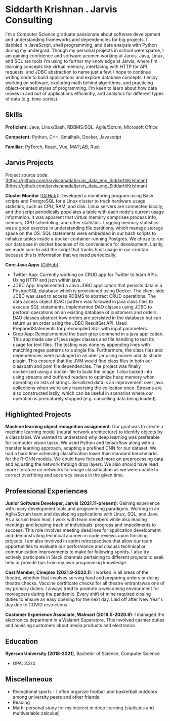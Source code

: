 # Siddarth Krishnan . Jarvis Consulting

I'm a Computer Science graduate passionate about software development and understanding frameworks and dependencies for big projects. I dabbled in JavaScript, shell programming, and data analysis with Python during my undergrad. Though my personal projects in school were sparse, I am gaining confidence and software acumen working at Jarvis. Java, Linux, and SQL are tools I'm using to further my knowledge at Jarvis, where I'm learning concepts like virtual memory, interfacing with HTTP for API requests, and JDBC abstraction to name just a few. I hope to continue writing code to build applications and explore database concepts. I enjoy working on software, exploring math behind algorithms, and practicing object-oriented styles of programming. I'm keen to learn about how data moves in and out of applications efficiently, and analytics for different types of data (e.g. time-series).

## Skills

**Proficient:** Java, Linux/Bash, RDBMS/SQL, Agile/Scrum, Microsoft Office

**Competent:** Python, C++, Smalltalk, Docker, Javascript

**Familiar:** PyTorch, React, Vue, MATLAB, Rust

## Jarvis Projects

Project source code: [https://github.com/jarviscanada/jarvis_data_eng_SiddarthKrishnan](https://github.com/jarviscanada/jarvis_data_eng_SiddarthKrishnan)


**Cluster Monitor** [[GitHub](https://github.com/jarviscanada/jarvis_data_eng_SiddarthKrishnan/tree/master/linux_sql)]: Developed a monitoring program using Bash scripts and PostgreSQL for a Linux cluster to track hardware usage statistics, such as CPU, RAM, and disk. Linux servers are connected locally, and the script periodically populates a table with each node's current usage information. It was apparent that virtual memory comprises process info, memory, CPU scheduling, and other statistics. Logging memory statistics was a good exercise in understanding file partitions, which manage storage space on the OS. SQL statements were embedded in our bash scripts to initialize tables inside a docker container running Postgres. We chose to run our database in docker because of its convenience for development. Lastly, we made sure to add the script that tracks host usage in our crontab because this is information that we need periodically.

**Core Java Apps** [[GitHub](https://github.com/jarviscanada/jarvis_data_eng_SiddarthKrishnan/tree/master/core_java)]:
      
  - Twitter App: Currently working on CRUD app for Twitter to learn APIs. Using HTTP and json within java.
  - JDBC App: Implemented  a Java JDBC application that persists data in a PostgreSQL database which is provisioned using Docker. The client-side JDBC was used to access RDBMS to abstract CRUD operations. The data access object (DAO) pattern was followed in java class files to execute SQL statements. Implemented DAO classes using JDBC to perform operations on an existing database of customers and orders. DAO classes abstract how orders are persisted in the database but can return us an order using the JDBC ResultSet API. Used PreparedStatements for precompiled SQL with input parameters.
  - Grep App: Reimplemented the bash grep command in a java application. This app made use of java regex classes and file handling to test its usage for text files. The testing was done by appending lines with matching regex patterns to a single file. Furthermore, the class files and dependencies were packaged in an uber jar using maven and its shade plugin. This ensured that the JVM would find class files in both our classpath and pom file dependencies. The project was finally dockerized using a docker file to build the image. I also looked into using streams and buffered readers to optimize heap memory when operating on lists of strings. Serialized data is an improvement over java collections when we're only traversing the eollection once. Streams are also constructed lazily, which can be useful in scenarios where our operation is prematurely stopped (e.g. cancelling data being loaded).


## Highlighted Projects
**Machine learning object recognition assignment**: Our goal was to create a machine learning model (neural network architecture) to identify objects by a class label. We wanted to understand why deep learning was preferable for computer vision tasks. We used Python and tensorflow along with a transfer learning approach, adapting a prefined CNN for our dataset. We had a hard time achieving classification lower than standard benchmarks for the R-CNN models. We could have focused more on preprocessing data and adjusting the network through drop layers. We also should have read more literature on networks for image classification as we were unable to correct overfitting and accuracy issues in the given time.


## Professional Experiences

**Junior Software Developer, Jarvis (2021.11-present)**: Gaining experience with many development tools and programming paradigms. Working in an Agile/Scrum team and developing applications with Linux, SQL, and Java. As a scrum team lead, I work with team members while also leading meetings and keeping track of individuals' progress and impediments to success. This role involves meeting deadlines for application development and demonstrating technical acumen in code reviews upon finishing projects. I am also involved in sprint retrospectives that allow our team opportunities to evaluate our performance and discuss technical or communication improvements to make for following sprints. I also try actively participate in Slack channels pertaining to different projects to seek help or provide tips from my own progamming knowledge.

**Cast Member, Cineplex (2021.9-2022.1)**: I worked in all areas of the theatre, whether that involves serving food and preparing orders or doing theatre checks. Vaccine certificate checks for all theatre entrantswas one of my primary duties. I always tried to promote a welcoming environment for moviegoers during the pandemic. Every shift of mine required closing duties to ensure an easy opening for the next day. Laid off after New Year's day due to COVID restrictions.

**Customer Experience Associate, Walmart (2018.5-2020.9)**: I managed the electronics deparment in a Walamrt Superstore. This involved cashier duties and advising customers about media products and electronics.


## Education
**Ryerson University (2018-2021)**, Bachelor of Science, Computer Science
- GPA: 3.3/4


## Miscellaneous
- Receational sports - I often organize football and basketball outdoors among university peers and other friends.
- Reading
- Math: personal study for my interest in deep learning (statistics and multivariable calculus)